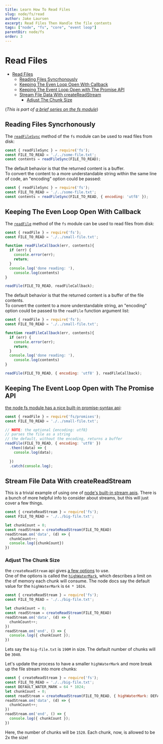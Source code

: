 ```yaml
---
title: Learn How To Read Files
slug: node/fs/read
author: Jake Laursen
excerpt: Read Files Then Handle the file contents
tags: ["node", "fs", "core", "event loop"]
parentDir: node/fs
order: 3
---
```


# Read Files
- [Read Files](#read-files)
  - [Reading Files Syncrhonously](#reading-files-syncrhonously)
  - [Keeping The Even Loop Open With Callback](#keeping-the-even-loop-open-with-callback)
  - [Keeping The Event Loop Open with The Promise API](#keeping-the-event-loop-open-with-the-promise-api)
  - [Stream File Data With createReadStream](#stream-file-data-with-createreadstream)
    - [Adjust The Chunk Size](#adjust-the-chunk-size)

(_This is part of [a brief series on the fs module](/node/fs)_)  

## Reading Files Syncrhonously
The [`readFileSync`](https://nodejs.org/dist/latest-v18.x/docs/api/fs.html#fsreadfilesyncpath-options) method of the `fs` module can be used to read files from disk:
```js
const { readFileSync } = require('fs');
const FILE_TO_READ = './../some-file.txt';
const contents = readFileSync(FILE_TO_READ);
```
The default behavior is that the returned content is a buffer.  
To convert the content to a more understandable string within the same line of code, an "encoding" option could be passed:
```js
const { readFileSync } = require('fs');
const FILE_TO_READ = './../some-file.txt';
const contents = readFileSync(FILE_TO_READ, { encoding: 'utf8' });
```

## Keeping The Even Loop Open With Callback
The [`readFile`](https://nodejs.org/dist/latest-v18.x/docs/api/fs.html#fsreadfilepath-options-callback) method of the `fs` module can be used to read files from disk:
```js
const { readFile } = require('fs');
const FILE_TO_READ = './../small-file.txt';

function readFileCallback(err, contents){
  if (err) {
    console.error(err);
    return;
  }
  console.log('done reading: '),
    console.log(contents)
}

readFile(FILE_TO_READ, readFileCallback);

```
The default behavior is that the returned content is a buffer of the file contents.  
To convert the content to a more understandable string, an "encoding" option could be passed to the `readFile` function argument list:
```js
const { readFile } = require('fs');
const FILE_TO_READ = './../small-file.txt';

function readFileCallback(err, contents){
  if (err) {
    console.error(err);
    return;
  }
  console.log('done reading: '),
    console.log(contents)
}

readFile(FILE_TO_READ, { encoding: 'utf8' }, readFileCallback);
```

## Keeping The Event Loop Open with The Promise API
[the node fs module has a nice built-in promise-syntax api](https://nodejs.org/dist/latest-v18.x/docs/api/fs.html#promises-api):
```js
const { readFile } = require('fs/promises');
const FILE_TO_READ = './../small-file.txt';

// NOTE: the optional {encoding: utf8} 
// parses the file as a string
// the default, without the encoding, returns a buffer
readFile(FILE_TO_READ, { encoding: 'utf8' })
  .then((data) => {
    console.log(data);
    
  })
  .catch(console.log);
```

## Stream File Data With createReadStream
This is a trivial example of using one of [node's built-in stream apis](/node/streams/). There is a bunch of more helpful info to consider about streams, but this will just cover a few things.  

```js
const { createReadStream } = require('fs');
const FILE_TO_READ = './../big-file.txt';

let chunkCount = 0;
const readStream = createReadStream(FILE_TO_READ)
readStream.on('data', (d) => {
  chunkCount++;
  console.log({chunkCount})
})
```

### Adjust The Chunk Size 
the `createReadStream` api gives [a few options](https://nodejs.org/dist/latest-v18.x/docs/api/fs.html#filehandlecreatereadstreamoptions) to use.  
One of the options is called the [`highWaterMark`](https://nodejs.org/dist/latest-v18.x/docs/api/stream.html#buffering), which describes a limit on the of memory each chunk will consume. The node docs say the default value for the `highWaterMark` is `64 * 1024`.

```js
const { createReadStream } = require('fs');
const FILE_TO_READ = './../big-file.txt';

let chunkCount = 0;
const readStream = createReadStream(FILE_TO_READ)
readStream.on('data', (d) => {
  chunkCount++;
})
readStream.on('end', () => { 
  console.log({ chunkCount });
})
```

Lets say the `big-file.txt` is `190M` in size. The default number of chunks will be `3040`.  


Let's update the process to have a smaller `highWaterMark` and more break up the file stream into more chunks:
```js
const { createReadStream } = require('fs');
const FILE_TO_READ = './../big-file.txt';
const DEFAULT_WATER_MARK = 64 * 1024;
let chunkCount = 0;
const readStream = createReadStream(FILE_TO_READ, { highWaterMark: DEFAULT_WATER_MARK * 2 });
readStream.on('data', (d) => {
  chunkCount++;
})
readStream.on('end', () => { 
  console.log({ chunkCount });
})
```
Here, the number of chunks will be `1520`. Each chunk, now, is allowed to be 2x the size!